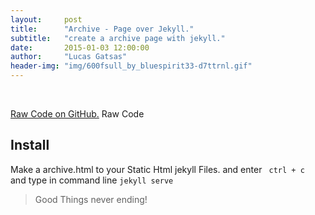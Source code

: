```yaml
---
layout:     post
title:      "Archive - Page over Jekyll."
subtitle:   "create a archive page with jekyll."
date:       2015-01-03 12:00:00
author:     "Lucas Gatsas"
header-img: "img/600fsull_by_bluespirit33-d7ttrnl.gif"
---
```





<script src="https://gist.github.com/SpaceG/a649063bf0379f3ce3b6.js"></script>

<br>


[Raw Code on GitHub.](https://gist.githubusercontent.com/SpaceG/a649063bf0379f3ce3b6/raw/Archive%20Page%20for%20Jekyll) Raw Code


<h2 class="section-heading">Install</h2>

Make a archive.html to your Static Html jekyll Files. and enter <code> ctrl + c </code> and type in command line <code>jekyll serve </code>

<blockquote>Good Things never ending!</blockquote>


<!--

<a href="#">
    <img src="{{ site.baseurl }}/img/post-sample-image.jpg" alt="Post Sample Image">
</a> -->



